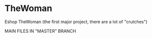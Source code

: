 # TheWoman
Eshop TheWoman (the first major project, there are a lot of "crutches")

MAIN FILES IN "MASTER" BRANCH
